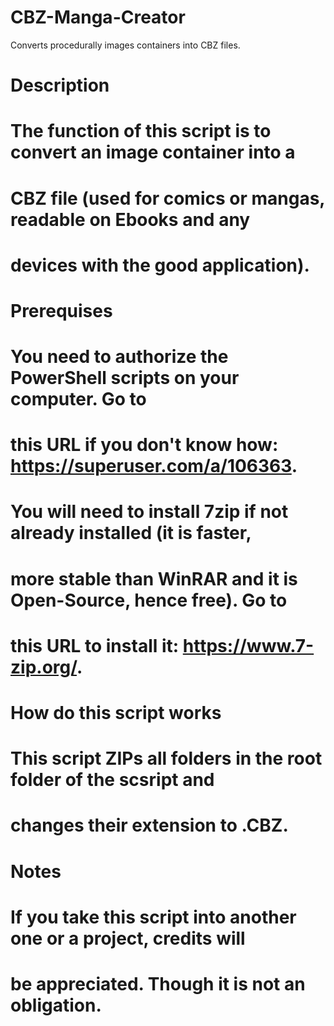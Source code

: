 # CBZ-Manga-Creator
Converts procedurally images containers into CBZ files.

# Description
# The function of this script is to convert an image container into a
# CBZ file (used for comics or mangas, readable on Ebooks and any
# devices with the good application).
# 
# Prerequises
# You need to authorize the PowerShell scripts on your computer. Go to
# this URL if you don't know how: https://superuser.com/a/106363.
# 
# You will need to install 7zip if not already installed (it is faster,
# more stable than WinRAR and it is Open-Source, hence free). Go to
# this URL to install it: https://www.7-zip.org/.
# 
# How do this script works
# This script ZIPs all folders in the root folder of the scsript and
# changes their extension to .CBZ.
# 
# Notes
# If you take this script into another one or a project, credits will
# be appreciated. Though it is not an obligation.